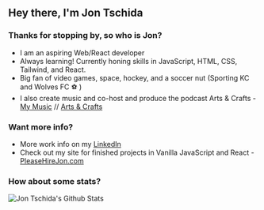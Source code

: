 ## Hey there, I'm Jon Tschida 

### Thanks for stopping by, so who is Jon?
- I am an aspiring Web/React developer 
- Always learning! Currently honing skills in JavaScript, HTML, CSS, Tailwind, and React.
- Big fan of video games, space, hockey, and a soccer nut (Sporting KC and Wolves FC ⚽️ )
- I also create music and co-host and produce the podcast Arts & Crafts - [My Music](https://open.spotify.com/artist/6yQD874vpjjDstL099LvWz?si=VT_PDM_NQZCrbjYycmFWnQ) // [Arts & Crafts](https://open.spotify.com/show/5GXgMXs3p95Wj02C6JMzBY?si=W2qZS8nvRde0JBLpPAbzHQ)

### Want more info? 
- More work info on my [LinkedIn](https://www.linkedin.com/in/jonathan-tschida-991453109/) 
- Check out my site for finished projects in Vanilla JavaScript and React - [PleaseHireJon.com](https://pleasehirejon.com)

### How about some stats?

<img align="left" alt="Jon Tschida's Github Stats" src="https://github-readme-stats.vercel.app/api?username=jon-tschida&show_icons=true&hide_rank=true&hide_border=true&count_private=true&theme=dark">
